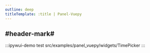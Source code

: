 ```yaml
---
outline: deep
titleTemplate: :title | Panel-Vuepy
---
```


## #header-mark#
:::ipywui-demo test
src/examples/panel_vuepy/widgets/TimePicker
::: 